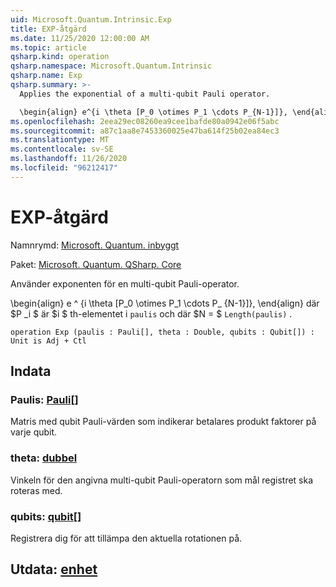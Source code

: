 ```yaml
---
uid: Microsoft.Quantum.Intrinsic.Exp
title: EXP-åtgärd
ms.date: 11/25/2020 12:00:00 AM
ms.topic: article
qsharp.kind: operation
qsharp.namespace: Microsoft.Quantum.Intrinsic
qsharp.name: Exp
qsharp.summary: >-
  Applies the exponential of a multi-qubit Pauli operator.

  \begin{align} e^{i \theta [P_0 \otimes P_1 \cdots P_{N-1}]}, \end{align} where $P_i$ is the $i$th element of `paulis`, and where $N = $`Length(paulis)`.
ms.openlocfilehash: 2eea29ec08260ea9cee1bafde80a0942e06f5abc
ms.sourcegitcommit: a87c1aa8e7453360025e47ba614f25b02ea84ec3
ms.translationtype: MT
ms.contentlocale: sv-SE
ms.lasthandoff: 11/26/2020
ms.locfileid: "96212417"
---
```

# <a name="exp-operation"></a>EXP-åtgärd

Namnrymd: [Microsoft. Quantum. inbyggt](xref:Microsoft.Quantum.Intrinsic)

Paket: [Microsoft. Quantum. QSharp. Core](https://nuget.org/packages/Microsoft.Quantum.QSharp.Core)


Använder exponenten för en multi-qubit Pauli-operator.

\begin{align} e ^ {i \theta [P_0 \otimes P_1 \cdots P_ {N-1}]}, \end{align} där $P _i $ är $i $ th-elementet i `paulis` och där $N = $ `Length(paulis)` .

```qsharp
operation Exp (paulis : Pauli[], theta : Double, qubits : Qubit[]) : Unit is Adj + Ctl
```


## <a name="input"></a>Indata

### <a name="paulis--pauli"></a>Paulis: [Pauli](xref:microsoft.quantum.lang-ref.pauli)[]

Matris med qubit Pauli-värden som indikerar betalares produkt faktorer på varje qubit.


### <a name="theta--double"></a>theta: [dubbel](xref:microsoft.quantum.lang-ref.double)

Vinkeln för den angivna multi-qubit Pauli-operatorn som mål registret ska roteras med.


### <a name="qubits--qubit"></a>qubits: [qubit](xref:microsoft.quantum.lang-ref.qubit)[]

Registrera dig för att tillämpa den aktuella rotationen på.



## <a name="output--unit"></a>Utdata: [enhet](xref:microsoft.quantum.lang-ref.unit)

